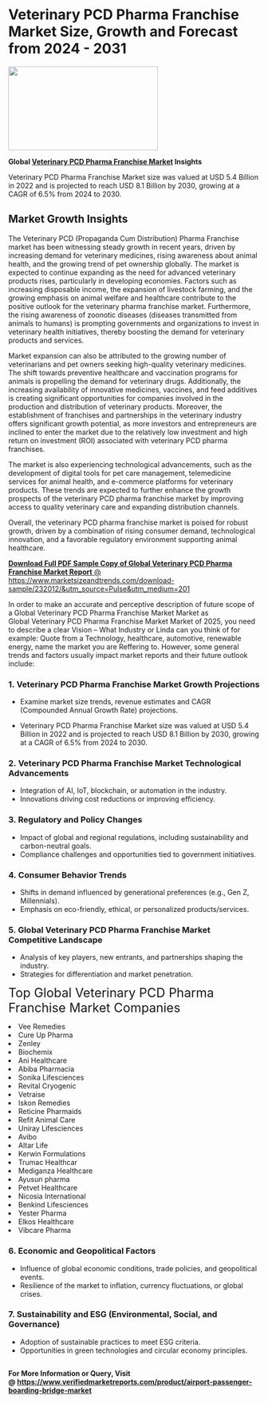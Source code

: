 <H1>Veterinary PCD Pharma Franchise Market Size, Growth and Forecast from 2024 - 2031</H1><img class="aligncenter size-medium wp-image-584254" src="https://thirdeyenews.in/wp-content/uploads/2024/09/Global-Market-Research-300x168.jpeg" alt="" width="300" height="168" /><p><strong>Global&nbsp;<a href="https://www.marketsizeandtrends.com/download-sample/232012/&amp;utm_source=Pulse&amp;utm_medium=201">Veterinary PCD Pharma Franchise Market</a> Insights</strong></p><p>Veterinary PCD Pharma Franchise Market size was valued at USD 5.4 Billion in 2022 and is projected to reach USD 8.1 Billion by 2030, growing at a CAGR of 6.5% from 2024 to 2030.</p><p><h2>Market Growth Insights</h2> <p>The Veterinary PCD (Propaganda Cum Distribution) Pharma Franchise market has been witnessing steady growth in recent years, driven by increasing demand for veterinary medicines, rising awareness about animal health, and the growing trend of pet ownership globally. The market is expected to continue expanding as the need for advanced veterinary products rises, particularly in developing economies. Factors such as increasing disposable income, the expansion of livestock farming, and the growing emphasis on animal welfare and healthcare contribute to the positive outlook for the veterinary pharma franchise market. Furthermore, the rising awareness of zoonotic diseases (diseases transmitted from animals to humans) is prompting governments and organizations to invest in veterinary health initiatives, thereby boosting the demand for veterinary products and services.</p> <p><a href="#"></a></p> <p>Market expansion can also be attributed to the growing number of veterinarians and pet owners seeking high-quality veterinary medicines. The shift towards preventive healthcare and vaccination programs for animals is propelling the demand for veterinary drugs. Additionally, the increasing availability of innovative medicines, vaccines, and feed additives is creating significant opportunities for companies involved in the production and distribution of veterinary products. Moreover, the establishment of franchises and partnerships in the veterinary industry offers significant growth potential, as more investors and entrepreneurs are inclined to enter the market due to the relatively low investment and high return on investment (ROI) associated with veterinary PCD pharma franchises.</p> <p>The market is also experiencing technological advancements, such as the development of digital tools for pet care management, telemedicine services for animal health, and e-commerce platforms for veterinary products. These trends are expected to further enhance the growth prospects of the veterinary PCD pharma franchise market by improving access to quality veterinary care and expanding distribution channels.</p> <p>Overall, the veterinary PCD pharma franchise market is poised for robust growth, driven by a combination of rising consumer demand, technological innovation, and a favorable regulatory environment supporting animal healthcare.</p> <p><a href="#"></p><p><span class=""><strong>Download Full PDF Sample Copy of Global Veterinary PCD Pharma Franchise Market Report</strong> @ <a href="https://www.marketsizeandtrends.com/download-sample/232012/&amp;utm_source=Pulse&amp;utm_medium=201" target="_blank">https://www.marketsizeandtrends.com/download-sample/232012/&amp;utm_source=Pulse&amp;utm_medium=201</a></span></p><p>In order to make an accurate and perceptive description of future scope of a Global&nbsp;Veterinary PCD Pharma Franchise Market Market as Global&nbsp;Veterinary PCD Pharma Franchise Market Market of 2025, you need to describe a clear Vision &ndash; What Industry or Linda can you think of for example: Quote from a Technology, healthcare, automotive, renewable energy, name the market you are Reffering to. However, some general trends and factors usually impact market reports and their future outlook include:</p><h3>1.&nbsp;<strong>Veterinary PCD Pharma Franchise Market Growth Projections</strong></h3><ul><li>Examine market size trends, revenue estimates and CAGR (Compounded Annual Growth Rate) projections.</li><li><p>Veterinary PCD Pharma Franchise Market size was valued at USD 5.4 Billion in 2022 and is projected to reach USD 8.1 Billion by 2030, growing at a CAGR of 6.5% from 2024 to 2030.</p></li></ul><h3>2.&nbsp;<strong>Veterinary PCD Pharma Franchise Market Technological Advancements</strong></h3><ul><li>Integration of AI, IoT, blockchain, or automation in the industry.</li><li>Innovations driving cost reductions or improving efficiency.</li></ul><h3>3.&nbsp;<strong>Regulatory and Policy Changes</strong></h3><ul><li>Impact of global and regional regulations, including sustainability and carbon-neutral goals.</li><li>Compliance challenges and opportunities tied to government initiatives.</li></ul><h3>4.&nbsp;<strong>Consumer Behavior Trends</strong></h3><ul><li>Shifts in demand influenced by generational preferences (e.g., Gen Z, Millennials).</li><li>Emphasis on eco-friendly, ethical, or personalized products/services.</li></ul><h3>5.&nbsp;<strong>Global Veterinary PCD Pharma Franchise Market Competitive Landscape</strong></h3><ul><li>Analysis of key players, new entrants, and partnerships shaping the industry.</li><li>Strategies for differentiation and market penetration.</li></ul><p data-pm-slice="1 1 []"><span style="color: inherit; font-family: inherit; font-size: 25px;">Top Global Veterinary PCD Pharma Franchise Market Companies</span></p><div class="" data-test-id=""><p><li>Vee Remedies</li><li> Cure Up Pharma</li><li> Zenley</li><li> Biochemix</li><li> Ani Healthcare</li><li> Abiba Pharmacia</li><li> Sonika Lifesciences</li><li> Revital Cryogenic</li><li> Vetraise</li><li> Iskon Remedies</li><li> Reticine Pharmaids</li><li> Refit Animal Care</li><li> Uniray Lifesciences</li><li> Avibo</li><li> Altar Life</li><li> Kerwin Formulations</li><li> Trumac Healthcar</li><li> Mediganza Healthcare</li><li> Ayusun pharma</li><li> Petvet Healthcare</li><li> Nicosia International</li><li> Benkind Lifesciences</li><li> Yester Pharma</li><li> Elkos Healthcare</li><li> Vibcare Pharma</li></p></div><h3>6.&nbsp;<strong>Economic and Geopolitical Factors</strong></h3><ul><li>Influence of global economic conditions, trade policies, and geopolitical events.</li><li>Resilience of the market to inflation, currency fluctuations, or global crises.</li></ul><h3>7.&nbsp;<strong>Sustainability and ESG (Environmental, Social, and Governance)</strong></h3><ul><li>Adoption of sustainable practices to meet ESG criteria.</li><li>Opportunities in green technologies and circular economy principles.</li></ul><h2><strong style="font-size: 14px;">For More Information or Query, Visit @&nbsp;</strong><a style="background-color: #ffffff; font-size: 14px;" href="https://www.marketsizeandtrends.com/report/veterinary-pcd-pharma-franchise-market/" target="_blank">https://www.verifiedmarketreports.com/product/airport-passenger-boarding-bridge-market</a></h2>